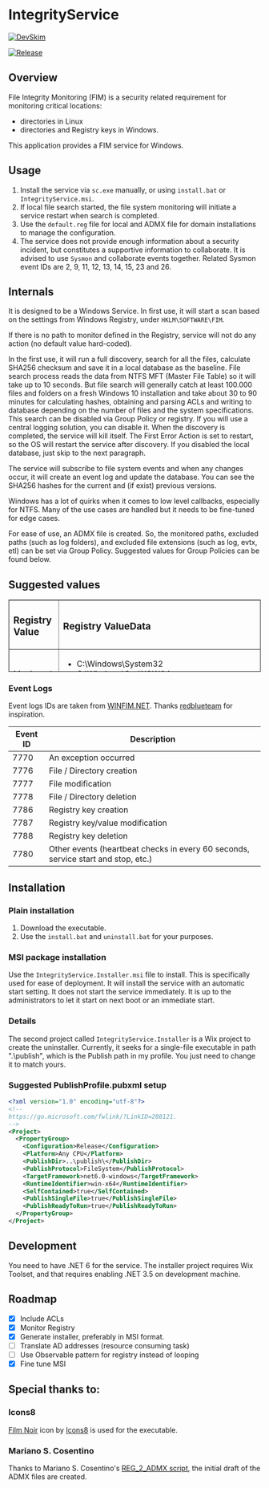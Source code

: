 # IntegrityService

[![DevSkim](https://github.com/zbalkan/IntegrityService/actions/workflows/devskim.yml/badge.svg)](https://github.com/zbalkan/IntegrityService/actions/workflows/devskim.yml)

[![Release](https://github.com/zbalkan/IntegrityService/actions/workflows/dotnet.yml/badge.svg)](https://github.com/zbalkan/IntegrityService/actions/workflows/dotnet.yml)

## Overview
File Integrity Monitoring (FIM) is a security related requirement for monitoring critical locations:
* directories in Linux
* directories and Registry keys in Windows.

This application provides a FIM service for Windows.

## Usage
1. Install the service via `sc.exe` manually, or using `install.bat` or `IntegrityService.msi`.
2. If local file search started, the file system monitoring will initiate a service restart when search is completed.
3. Use the `default.reg` file for local and ADMX file for domain installations to manage the configuration.
4. The service does not provide enough information about a security incident, but constitutes a supportive information to collaborate. It is advised to use `Sysmon` and collaborate events together. Related Sysmon event IDs are 2, 9, 11, 12, 13, 14, 15, 23 and 26.

## Internals
It is designed to be a Windows Service. In first use, it will start a scan based on the settings from Windows Registry, under `HKLM\SOFTWARE\FIM`.

If there is no path to monitor defined in the Registry, service will not do any action (no default value hard-coded).

In the first use, it will run a full discovery, search for all the files, calculate SHA256 checksum and save it in a local database as the baseline. File search process reads the data from NTFS MFT (Master File Table) so it will take up to 10 seconds. But file search will generally catch at least 100.000 files and folders on a fresh Windows 10 installation and take about 30 to 90 minutes for calculating hashes, obtaining and parsing ACLs and writing to database depending on the number of files and the system specifications. This search can be disabled via Group Policy or registry. If you will use a central logging solution, you can disable it. When the discovery is completed, the service will kill itself. The First Error Action is set to restart, so the OS will restart the service after discovery. If you disabled the local database, just skip to the next paragraph.

The service  will subscribe to file system events and when any changes occur, it will create an event log and update the database. You can see the SHA256 hashes for the current and (if exist) previous versions.

Windows has a lot of quirks when it comes to low level callbacks, especially for NTFS. Many of the use cases are handled but it needs to be fine-tuned for edge cases.

For ease of use, an ADMX file is created. So, the monitored paths, excluded paths (such as log folders), and excluded file extensions (such as log, evtx, etl) can be set via Group Policy. Suggested values for Group Policies can be found below.

## Suggested values
<table style="border-collapse: collapse; width: 100%; height: 144px;" border="1">
    <tbody>
        <tr style="height: 18px;">
            <td style="width: 23.1657%; height: 18px;"><h3>Registry Value</h3></td>
            <td style="width: 76.8343%; height: 18px;"><h3>Registry ValueData</h3></td>
        </tr>
        <tr style="height: 18px;">
            <td style="width: 23.1657%; height: 18px;">Monitored Paths</td>
            <td style="width: 76.8343%; height: 18px;">
                <ul>
                    <li>C:\Windows\System32</li>
                    <li>C:\Windows\SysWOW64</li>
                    <li>C:\Program Files</li>
                    <li>C:\Program Files (x86)</li>
                </ul>
            </td>
        </tr>
        <tr style="height: 18px;">
            <td style="width: 23.1657%; height: 18px;">Excluded Paths</td>
            <td style="width: 76.8343%; height: 18px;">
                <ul>
                    <li>C:\Windows\System32\winevt</li>
                    <li>C:\Windows\System32\sru</li>
                    <li>C:\Windows\System32\config</li>
                    <li>C:\Windows\System32\catroot2</li>
                    <li>C:\Windows\System32\LogFiles</li>
                    <li>C:\Windows\System32\wbem</li>
                    <li>C:\Windows\System32\WDI\LogFiles</li>
                    <li>C:\Windows\System32\Microsoft\Protect\Recovery</li>
                    <li>C:\Windows\SysWOW64\winevt</li>
                    <li>C:\Windows\SysWOW64\sru</li>
                    <li>C:\Windows\SysWOW64\config</li>
                    <li>C:\Windows\SysWOW64\catroot2</li>
                    <li>C:\Windows\SysWOW64\LogFiles</li>
                    <li>C:\Windows\SysWOW64\wbem</li>
                    <li>C:\Windows\SysWOW64\WDI\LogFiles</li>
                    <li>C:\Windows\SysWOW64\Microsoft\Protect\Recovery</li>
                    <li>C:\Program Files\Windows Defender Advanced Threat Protection\Classification\Configuration</li>
                    <li>C:\Program Files\Microsoft OneDrive\StandaloneUpdater\logs</li>
                </ul>
            </td>
        </tr>
        <tr style="height: 18px;">
            <td style="width: 23.1657%; height: 18px;">Excluded Extensions</td>
            <td style="width: 76.8343%; height: 18px;">
                <ul>
                    <li>.log</li>
                    <li>.evtx</li>
                    <li>.etl</li>
                </ul>
            </td>
        </tr>
        <tr style="height: 18px;">
            <td style="width: 23.1657%; height: 18px;">Enable Registry Monitoring</td>
            <td style="width: 76.8343%; height: 18px;">
                <p>0 (false)</p>
            </td>
        </tr>
        <tr style="height: 18px;">
            <td style="width: 23.1657%; height: 18px;">Monitored Keys</td>
            <td style="width: 76.8343%; height: 18px;">
                <ul>
                    <li>Computer\HKEY_LOCAL_MACHINE\SOFTWARE\FIM</li>
                    <li>Computer\HKEY_LOCAL_MACHINE\SOFTWARE\Microsoft\Windows\CurrentVersion\Run</li>
                    <li>Computer\HKEY_LOCAL_MACHINE\SOFTWARE\Microsoft\Windows\CurrentVersion\RunOnce</li>
                    <li>Computer\HKEY_LOCAL_MACHINE\SOFTWARE\Microsoft\Windows NT\CurrentVersion\Winlogon</li>
                </ul>
            </td>
        </tr>
        <tr style="height: 18px;">
            <td style="width: 23.1657%; height: 18px;">Excluded keys</td>
            <td style="width: 76.8343%; height: 18px;"></td>
        </tr>
        <tr style="height: 18px;">
            <td style="width: 23.1657%; height: 18px;">Heartbeat interval</td>
            <td style="width: 76.8343%; height: 18px;">60</td>
        </tr>
    </tbody>
</table>

### Event Logs
Event logs IDs are taken from [WINFIM.NET](https://github.com/redblueteam/WinFIM.NET). Thanks [redblueteam](https://github.com/redblueteam) for inspiration.

| Event ID | Description |
|----------|-------------|
| 7770 | An exception occurred |
| 7776 | File / Directory creation |
| 7777 | File modification |
| 7778 | File / Directory deletion |
| 7786 | Registry key creation |
| 7787 | Registry key/value modification |
| 7788 | Registry key deletion |
| 7780 | Other events (heartbeat checks in every 60 seconds, service start and stop, etc.) |


## Installation
### Plain installation
1. Download the executable.
2. Use the `install.bat` and `uninstall.bat` for your purposes.
### MSI package installation
Use the `IntegrityService.Installer.msi` file to install. This is specifically used for ease of deployment. It will install the service with an automatic start setting. It does not start the service immediately. It is up to the administrators to let it start on next boot or an immediate start.

### Details
The second project called `IntegrityService.Installer` is a Wix project to create the uninstaller. Currently, it seeks for a single-file executable in path ".\publish\", which is the Publish path in my profile. You just need to change it to match yours.

### Suggested PublishProfile.pubxml setup
```xml
<?xml version="1.0" encoding="utf-8"?>
<!--
https://go.microsoft.com/fwlink/?LinkID=208121.
-->
<Project>
  <PropertyGroup>
    <Configuration>Release</Configuration>
    <Platform>Any CPU</Platform>
    <PublishDir>..\publish\</PublishDir>
    <PublishProtocol>FileSystem</PublishProtocol>
    <TargetFramework>net6.0-windows</TargetFramework>
    <RuntimeIdentifier>win-x64</RuntimeIdentifier>
    <SelfContained>true</SelfContained>
    <PublishSingleFile>true</PublishSingleFile>
    <PublishReadyToRun>true</PublishReadyToRun>
  </PropertyGroup>
</Project>
```

## Development
You need to have .NET 6 for the service. The installer project requires Wix Toolset, and that requires enabling .NET 3.5 on development machine.

## Roadmap
- [x] Include ACLs
- [x] Monitor Registry
- [x] Generate installer, preferably in MSI format.
- [ ] Translate AD addresses (resource consuming task)
- [ ] Use Observable pattern for registry instead of looping
- [x] Fine tune MSI

## Special thanks to:
### Icons8
[Film Noir](https://icons8.com/icon/6883/film-noir) icon by [Icons8](https://icons8.com) is used for the executable.
### Mariano S. Cosentino
Thanks to Mariano S. Cosentino's [REG_2_ADMX script](https://mscosentino-en.blogspot.com/2010/02/convert-registry-file-to-admx-policy.html), the initial draft of the ADMX files are created.
